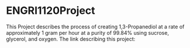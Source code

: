 # ENGRI1120Project
This Project describes the process of creating 1,3-Propanediol at a rate of approximately 1 gram per hour at a purity of 99.84% using sucrose, glycerol, and oxygen.
The link describing this project: 

